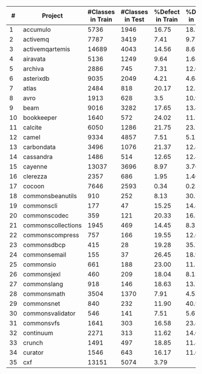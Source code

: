 | #  | Project            | #Classes in Train | #Classes in Test | %Defect in Train | %Defect in Test | # | Project               | #Classes in Train | #Classes in Test | %Defect in Train | %Defect in Test |
|----|--------------------|--------|-------|--------|-------|----|------------------|---------|--------|---------|--------|
| 1  | accumulo           | 5736   | 1946  | 16.75  | 18.71 | 50 | jclouds          | 25610   | 6822   | 15.88   | 30.18  |
| 2  | activemq           | 7787   | 3419  | 7.41   | 9.77  | 51 | jena             | 23996   | 5898   | 13.85   | 12.56  |
| 3  | activemqartemis    | 14689  | 4043  | 14.56  | 8.61  | 52 | johnzon          | 683     | 228    | 16.25   | 9.21   |
| 4  | airavata           | 5136   | 1249  | 9.64   | 1.68  | 53 | juneau           | 4088    | 1466   | 8.64    | 10.98  |
| 5  | archiva            | 2886   | 745   | 7.31   | 12.62 | 54 | kafka            | 6266    | 2343   | 18.21   | 17.24  |
| 6  | asterixdb          | 9035   | 2049  | 4.21   | 4.64  | 55 | karaf            | 3445    | 1475   | 7.34    | 6.85   |
| 7  | atlas              | 2484   | 818   | 20.17  | 12.22 | 56 | knox             | 3175    | 1177   | 14.46   | 20.90  |
| 8  | avro               | 1913   | 628   | 3.5    | 10.99 | 57 | kylin            | 3473    | 523    | 17.74   | 10.13  |
| 9  | beam               | 9016   | 3282  | 17.65  | 13.44 | 58 | lucenesolr       | 7878    | 1366   | 16.03   | 17.64  |
| 10 | bookkeeper         | 1640   | 572   | 24.02  | 11.71 | 59 | manifoldcf       | 3217    | 822    | 0.44    | 0.24   |
| 11 | calcite            | 6050   | 1286  | 21.75  | 23.72 | 60 | maven            | 2565    | 953    | 3.47    | 9.34   |
| 12 | camel              | 9334   | 4857  | 7.51   | 5.15  | 61 | mavensurefire    | 1975    | 348    | 15.65   | 16.67  |
| 13 | carbondata         | 3496   | 1076  | 21.37  | 12.45 | 62 | metron           | 2830    | 1049   | 14.95   | 10.58  |
| 14 | cassandra          | 1486   | 514   | 12.65  | 12.45 | 63 | myfaces          | 1376    | 446    | 4.07    | 4.04   |
| 15 | cayenne            | 13037  | 3696  | 8.97   | 3.76  | 64 | myfacestobago    | 2345    | 589    | 6.65    | 5.60   |
| 16 | clerezza           | 2357   | 686   | 1.95   | 1.46  | 65 | nifi             | 9853    | 4695   | 9.19    | 7.45   |
| 17 | cocoon             | 7646   | 2593  | 0.34   | 0.23  | 66 | nutch            | 1858    | 304    | 21.53   | 7.24   |
| 18 | commonsbeanutils   | 910    | 252   | 8.13   | 30.16 | 67 | ofbiz            | 4821    | 987    | 5.68    | 2.84   |
| 19 | commonscli         | 177    | 47    | 15.25  | 14.89 | 68 | olingoodata4     | 7318    | 1683   | 3.44    | 4.28   |
| 20 | commonscodec       | 359    | 121   | 20.33  | 16.53 | 69 | openjpa          | 5736    | 4363   | 7.91    | 7.52   |
| 21 | commonscollections | 1945   | 469   | 14.45  | 8.32  | 70 | openmeetings     | 2200    | 587    | 15.77   | 11.07  |
| 22 | commonscompress    | 757    | 166   | 19.55  | 12.65 | 71 | opennlp          | 2757    | 765    | 9.32    | 6.80   |
| 23 | commonsdbcp        | 415    | 28    | 19.28  | 35.71 | 72 | openwebbeans     | 3841    | 1037   | 13.41   | 10.70  |
| 24 | commonsemail       | 155    | 37    | 26.45  | 18.92 | 73 | parquetmr        | 1600    | 546    | 19.50   | 12.64  |
| 25 | commonsio          | 661    | 188   | 23.00  | 11.17 | 74 | phoenix          | 4601    | 1405   | 18.74   | 14.59  |
| 26 | commonsjexl        | 460    | 209   | 18.04  | 8.13  | 75 | plc4x            | 2142    | 904    | 1.91    | 0.66   |
| 27 | commonslang        | 918    | 146   | 18.63  | 13.70 | 76 | pulsar           | 4712    | 1921   | 0.87    | 0.47   |
| 28 | commonsmath        | 3504   | 1370  | 7.91   | 4.53  | 77 | qpidjms          | 2110    | 504    | 6.30    | 5.56   |
| 29 | commonsnet         | 840    | 232   | 11.90  | 40.95 | 78 | ranger           | 3475    | 942    | 16.72   | 17.09  |
| 30 | commonsvalidator   | 546    | 141   | 7.51   | 5.67  | 79 | reef             | 5482    | 1603   | 6.46    | 2.00   |
| 31 | commonsvfs         | 1641   | 303   | 16.58  | 23.43 | 80 | samza            | 3349    | 1240   | 14.57   | 17.50  |
| 32 | continuum          | 2271   | 313   | 11.62  | 14.06 | 81 | santuariojava    | 2488    | 663    | 3.30    | 6.49   |
| 33 | crunch             | 1491   | 497   | 18.85  | 11.87 | 82 | servicecombjava  | 4458    | 1567   | 14.58   | 5.23   |
| 34 | curator            | 1546   | 643   | 16.17  | 11.04 | 83 | shiro            | 2147    | 639    | 3.77    | 2.66   |
| 35 | cxf                | 13151  | 5074  | 3.79   | 
